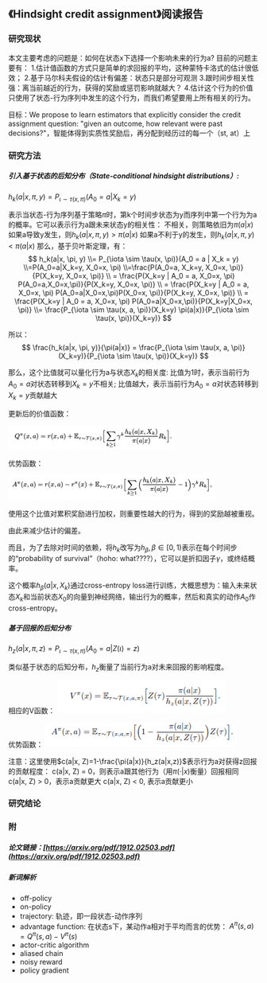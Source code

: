 ##  《Hindsight credit assignment》阅读报告

### 研究现状

本文主要考虑的问题是：如何在状态x下选择一个影响未来的行为a?
目前的问题主要有：
1.估计值函数的方式只是简单的求回报的平均，这种蒙特卡洛式的估计很低效；
2.基于马尔科夫假设的估计有偏差：状态只是部分可观测
3.跟时间步相关性强：离当前越近的行为，获得的奖励或惩罚影响就越大？ 
4.估计这个行为的价值只使用了状态-行为序列中发生的这个行为，而我们希望要用上所有相关的行为。

目标：We propose to learn estimators that explicitly consider the credit assignment question: "given an outcome, how relevant were past decisions?"，智能体得到实质性奖励后，再分配到经历过的每一个（st, at）上

### 研究方法

##### 引入基于状态的后知分布（State-conditional hindsight distributions）:

$h_k(a|x, \pi, y)=P_{\iota \sim \tau(x, \pi)}(A_0 = a | X_k = y)$

表示当状态-行为序列基于策略$\pi$时，第k个时间步状态为y而序列中第一个行为为a的概率。它可以表示行为a跟未来状态y的相关性：
不相关，则策略依旧为$\pi(a|x)$
如果a导致y发生，则$h_k(a|x, \pi, y) > \pi(a|x)$
如果a不利于y的发生，则$h_k(a|x, \pi, y) < \pi(a|x)$
那么，基于贝叶斯定理，有：
$$
h_k(a|x, \pi, y) 
\\= P_{\iota \sim \tau(x, \pi)}(A_0 = a | X_k = y) 
\\=P(A_0=a|X_k=y, X_0=x, \pi) 
\\=\frac{P(A_0=a, X_k=y, X_0=x, \pi)}{P(X_k=y, X_0=x, \pi)} 
\\ = \frac{P(X_k=y | A_0 = a, X_0=x, \pi) P(A_0=a,X_0=x,\pi)}{P(X_k=y, X_0=x, \pi)} 
\\ = \frac{P(X_k=y | A_0 = a, X_0=x, \pi) P(A_0=a|X_0=x,\pi)P(X_0=x, \pi)}{P(X_k=y, X_0=x, \pi)} 
\\ = \frac{P(X_k=y | A_0 = a, X_0=x, \pi) P(A_0=a|X_0=x,\pi)}{P(X_k=y|X_0=x, \pi)} 
\\= \frac{P_{\iota \sim \tau(x, a, \pi)}(X_k=y) \pi(a|x)}{P_{\iota \sim \tau(x, \pi)}(X_k=y)}
$$

所以：
$$
\frac{h_k(a|x, \pi, y)}{\pi(a|x)} = \frac{P_{\iota \sim \tau(x, a, \pi)}(X_k=y)}{P_{\iota \sim \tau(x, \pi)}(X_k=y)}
$$


那么，这个比值就可以量化行为a与状态$X_k$的相关度:
比值为1时，表示当前行为$A_0=a$对状态转移到$X_k=y$不相关;
比值越大，表示当前行为$A_0=a$对状态转移到$X_k=y$贡献越大

更新后的价值函数：

![../images/12/企业微信截图_39420ad9-1110-4f7c-b2b2-04f4802e27fe.png](../images/12/企业微信截图_39420ad9-1110-4f7c-b2b2-04f4802e27fe.png)

优势函数：

![../images/12/企业微信截图_303ac151-d980-46e9-9724-0665dfa26fb5.png](../images/12/企业微信截图_303ac151-d980-46e9-9724-0665dfa26fb5.png)

使用这个比值对累积奖励进行加权，则重要性越大的行为，得到的奖励越被重视。

由此来减少估计的偏差。

而且，为了去除对时间的依赖，将$h_k$改写为$h_\beta, \beta \in [0, 1)$表示在每个时间步的“probability of survival”（hoho: what????），它可以是折扣因子$\gamma$，或终结概率。

这个概率$h_\beta(a|x, X_k)$通过cross-entropy loss进行训练，大概思想为：输入未来状态$X_k$和当前状态$X_0$的向量到神经网络，输出行为的概率，然后和真实的动作$A_0$作cross-entropy。


##### 基于回报的后知分布

$h_z(a|x, \pi, z)=P_{\iota \sim \tau(x, \pi)}(A_0 = a | Z(\iota) = z)$

类似基于状态的后知分布，$h_z$衡量了当前行为a对未来回报的影响程度。

相应的V函数：
![../images/12/微信图片_20220322004308.png](../images/12/微信图片_20220322004308.png)

优势函数：
![../images/12/微信图片_20220322004328.png](../images/12/微信图片_20220322004328.png)


注意：这里使用$c(a|x, Z)=1-\frac{\pi(a|x)}{h_z(a|x,z)}$表示行为a对获得z回报的贡献程度：
c(a|x, Z) = 0，则表示a跟其他行为（用$\pi(·|x)$衡量）回报相同
c(a|x, Z) > 0，表示a贡献更大
c(a|x, Z) < 0, 表示a贡献更小




### 研究结论



### 附

##### 论文链接：[https://arxiv.org/pdf/1912.02503.pdf](https://arxiv.org/pdf/1912.02503.pdf)


##### 新词解析

* off-policy
* on-policy
* trajectory: 轨迹，即一段状态-动作序列
* advantage function: 在状态s下，某动作a相对于平均而言的优势：
$A^\pi(s, a)=Q^\pi(s, a) - V^\pi(s)$
* actor-critic algorithm
* aliased chain
* noisy reward
* policy gradient